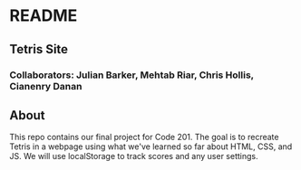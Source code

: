 # README

## Tetris Site

### Collaborators: Julian Barker, Mehtab Riar, Chris Hollis, Cianenry Danan

## About

This repo contains our final project for Code 201. The goal is to recreate Tetris in a webpage using what we've learned so far about HTML, CSS, and JS. We will use localStorage to track scores and any user settings.
